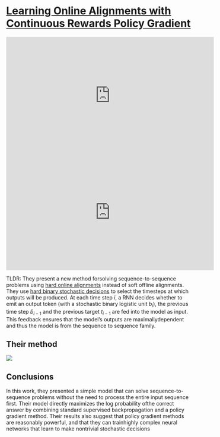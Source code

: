 # [Learning Online Alignments with Continuous Rewards Policy Gradient](https://arxiv.org/pdf/1608.01281v1.pdf)

<iframe width="560" height="315" src="https://www.youtube.com/embed/KHZVXao4qXs" frameborder="0" allowfullscreen></iframe>

<iframe width="560" height="315" src="https://www.youtube.com/embed/_tn-FN-jEPk" frameborder="0" allowfullscreen></iframe>

TLDR: They present a new method forsolving sequence-to-sequence problems using <u>hard online alignments</u> instead of soft offline alignments. They use <u>hard binary stochastic decisions</u> to select the timesteps at which outputs will be produced. At each time step $i$, a RNN decides whether to emit an output token (with a stochastic binary logistic unit $b_i$), the previous time step $\tilde{b}_{i-1}$ and the previous target $t_{i-1}$ are fed into the model as input. This feedback ensures that the model’s outputs are maximallydependent and thus the model is from the sequence to sequence family.

## Their method

![](https://www.dropbox.com/s/4y7ja0t49xqro8h/Online_Alignments_Continuous_Rewards_Policy_Gradient.png?dl=1)

## Conclusions

In this work, they presented a simple model that can solve sequence-to-sequence problems without the need to process the entire input sequence first. Their model directly maximizes the log probability ofthe correct answer by combining standard supervised backpropagation and a policy gradient method. Their results also suggest that policy gradient methods are reasonably powerful, and that they can trainhighly complex neural networks that learn to make nontrivial stochastic decisions
